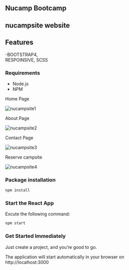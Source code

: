 ## Nucamp Bootcamp

## nucampsite website 

## Features
-BOOTSTRAP4,  
RESPOINSIVE,
  SCSS
  
### Requirements

- Node.js
- NPM

Home Page

![nucampsite1](https://user-images.githubusercontent.com/28641604/73115088-5b65ff00-3ee7-11ea-8b44-1b1625d731ac.png)

About Page

![nucampsite2](https://user-images.githubusercontent.com/28641604/73115105-96683280-3ee7-11ea-90be-429063fc1f0a.png)

Contact Page

![nucampsite3](https://user-images.githubusercontent.com/28641604/73115113-a718a880-3ee7-11ea-9525-e6e359176657.png)

Reserve campsite

![nucampsite4](https://user-images.githubusercontent.com/28641604/73115121-b4ce2e00-3ee7-11ea-82cd-565899803e6a.png)


### Package installation

```bash
npm install
```

### Start the React App

Excute the following command:

```bash
npm start
```

### Get Started Immediately
Just create a project, and you’re good to go.

The application will start automatically in your browser on http://localhost:3000
